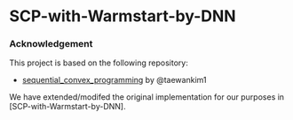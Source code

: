 # SCP-with-Warmstart-by-DNN

### Acknowledgement

This project is based on the following repository:

- [sequential_convex_programming]([https://github.com/taewankim1/sequential_convex_programming]) by @taewankim1

We have extended/modifed the original implementation for our purposes in [SCP-with-Warmstart-by-DNN].
